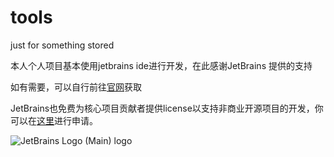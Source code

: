 # tools
just for something stored

本人个人项目基本使用jetbrains ide进行开发，在此感谢JetBrains 提供的支持

如有需要，可以自行前往[官网](https://www.jetbrains.com.cn/)获取

JetBrains也免费为核心项目贡献者提供license以支持非商业开源项目的开发，你可以在[这里](https://jb.gg/OpenSourceSupport.)进行申请。


![JetBrains Logo (Main) logo](https://resources.jetbrains.com/storage/products/company/brand/logos/jb_beam.png)
